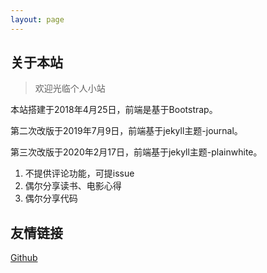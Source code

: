 ```yaml
---
layout: page
---
```


## 关于本站

> 欢迎光临个人小站

本站搭建于2018年4月25日，前端是基于Bootstrap。

第二次改版于2019年7月9日，前端基于jekyll主题-journal。

第三次改版于2020年2月17日，前端基于jekyll主题-plainwhite。


1. 不提供评论功能，可提issue
2. 偶尔分享读书、电影心得
3. 偶尔分享代码



## 友情链接

[Github](https://github.com/auaa)





